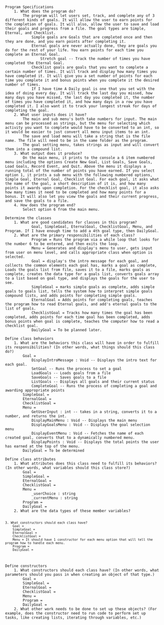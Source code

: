 <code>
Program Specifications
    1. What does the program do?
        The program will let users set, track, and complete any of 3 different kinds of goals. It will allow the user to earn points for the completion of goals. It will also, allow the user to save and load their goals and progress from a file. The goal types are Simple, Eternal, and Checklist. 
            Simple goals are Goals that are completed once and then they are done, and you earn points after completing it. 
            Eternal goals are never actually done, they are goals you do for the rest of your life. You earn points for each time you complete an Eternal Goal. 
                Stretch goal -- Track the number of times you have completed the Eternal Goal.
            Checklist goals are goals that you want to complete a certain number of times. It will track and display how many times you have completed it. It will give you a set number of points for each time you complete it and bonus points when you complete it the desired number of times. 
            If I have time A Daily goal is one that you set with the idea of doing every day. It will track the last day you missed, how many days you have missed, the last day you completed it, the number of times you have completed it, and how many days in a row you have completed it. I also want it to track your longest streak for days of completing the goal. 
    2. What user inputs does it have?
        The main and sub menu's both take numbers for input. The main menu can be processed as strings, but the menu for selecting which activity you want to complete would have to be converted to an int, so it would be easier to just convert all menu input items to an int. 
        The save and load menu will take a string that is the file name. The file will need to be in the same folder as the program. 
        The goal setting menu, takes strings as input and will convert them into a compound list. 
    3. What output does it produce?
        On the main menu, it prints to the console a 6 item numbered menu including the options Create New Goal, List Goals, Save Goals, Load Goals, Record Event, and Quit. Above the menu it displays a running total of the number of points you have earned. If you select option 1, it prints a sub menu with the following numbered options, Simple Goal, Eternal Goal, Checklist Goal. For each goal, it asks what the name of the goal, a short description of it is, and how many points it awards upon completion. For the checklist goal, it also asks how many times it need to be completed and how many points for a bonus. It will also let you view the goals and their current progress, and save the goals to a file. 
    4. How does the program end?
        Select option 6 from the main menu. 
</code>
<code>
Determine the classes
    1. What are good candidates for classes in this program?
            Goal, SimpleGoal, EternalGoal, ChecklistGoal, Menu, and Program. If I have enough time to add a 4th goal type, then DailyGoal. 
    2. What are the primary responsibilities of each class?
            Program = Runs the program via a while loop that looks for the number 6 to be entered, and then exits the loop. 
            Menu = Generates and display's menu to user, gets input from user on menu level, and calls appropriate class when option is selected.  
            Goal = display's the intro message for each goal, and collects the common elements each goal has, marks a goal as complete, Loads the goals list from file, saves it to a file, marks goals as complete, creates the data type for a goals list, converts goals array to a list based on goal type, and displays the goals for the user to see.
            SimpleGoal = marks simple goals as complete, adds simple goals to goals list, tells the system how to interpret simple goals compound lists, and adds points for completing simple goals.
            EternalGoal = Adds points for completing goals, teaches the program how to read Eternal goals, and add's eternal goals to the list of goals.
            ChecklistGoal = Tracks how many times the goal has been completed, adds points for each time goal has been completed, adds bonus points when goal is complete, teaches the computer how to read a checklist goal.
            DailyGoal = To be planned later. 
</code>
<code>
Define class behaviors
    1. What are the behaviors this class will have in order to fulfill its responsibilities? (In other words, what things should this class do?)
        Goal = 
            DisplayIntroMessage : Void -- Displays the intro text for each goal. 
            SetGoal -- Runs the process to set a goal
            LoadGoals -- Loads goals from a file
            SaveGoals -- Saves goals to a file
            ListGoals -- Displays all goals and their current status
            CompleteGoal -- Runs the process of completing a goal and awarding appropriate points
        SimpleGoal = 
        EternalGoal = 
        ChecklistGoal = 
        Menu = 
            GetUserInput : int -- takes in a string, converts it to a number, and returns the int. 
            DisplayMainMenu : Void -- Displays the main menu
            DisplayGoalsMenu : Void -- Displays the goal selection menu
            DisplayEventMenu : Void -- Fetches the name of each created goal, converts that to a dynamically numbered menu.
            DisplayPoints : Void -- Displays the total points the user has earned at the top of the menu. 
        DailyGoal = To be determined
</code>
<code>
Define class attributes
    1. What attributes does this class need to fulfill its behaviors? (In other words, what variables should this class store?)
        Goal = 
        SimpleGoal = 
        EternalGoal = 
        ChecklistGoal = 
        Menu = 
            _userChoice : string
            _currentMenu : string
        Program = 
        DailyGoal = 
    2. What are the data types of these member variables?

    3. What constructors should each class have?
        Goal = 
        SimpleGoal = 
        EternalGoal = 
        ChecklistGoal = 
        Menu = It should have 1 constructor for each menu option that will tell the program how to handle each menu. 
        Program = 
        DailyGoal = 
</code>
<code>
Define constructors
    1. What constructors should each class have? (In other words, what parameters should you pass in when creating an object of that type.)
        Goal = 
        SimpleGoal = 
        EternalGoal = 
        ChecklistGoal = 
        Menu = 
        Program = 
        DailyGoal = 
    2. What other work needs to be done to set up these objects? (For example, does the constructor need to run code to perform set up tasks, like creating lists, iterating through variables, etc.)
</code>

